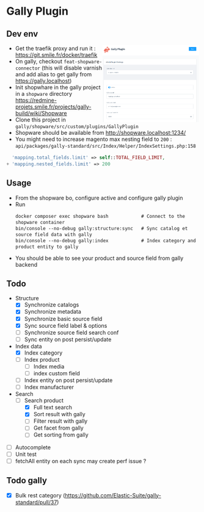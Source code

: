 # Gally Plugin

## Dev env 

<img alt="img.png" src="img.png" width="50%" style="float: right"/>

- Get the traefik proxy and run it : https://git.smile.fr/docker/traefik
- On gally, checkout `feat-shopware-connector` (this will disable varnish and add alias to get gally from https://gally.localhost)
- Init shopwhare in the gally project in a `shopware` directory
  https://redmine-projets.smile.fr/projects/gally-build/wiki/Shopware
- Clone this project in `gally/shopware/src/custom/plugins/GallyPlugin`
- Shopware should be available from http://shopware.localhost:1234/
- You might need to increase magento max nesting field to `200` :
`api/packages/gally-standard/src/Index/Helper/IndexSettings.php:158`
```php
  'mapping.total_fields.limit' => self::TOTAL_FIELD_LIMIT,
+ 'mapping.nested_fields.limit' => 200
```

## Usage

- From the shopware bo, configure active and configure gally plugin
- Run
    ```shell
    docker composer exec shopware bash            # Connect to the shopware container
    bin/console --no-debug gally:structure:sync   # Sync catalog et source field data with gally
    bin/console --no-debug gally:index            # Index category and product entity to gally
    ```
- You should be able to see your product and source field from gally backend

## Todo

- Structure
  - [x] Synchronize catalogs 
  - [x] Synchronize metadata 
  - [x] Synchronize basic source field
  - [X] Sync source field label & options
  - [ ] Synchronize source field search conf
  - [ ] Sync entity on post persist/update
- Index data
  - [X] Index category
  - [ ] Index product
    - [ ] Index media
    - [ ] index custom field
  - [ ] Index entity on post persist/update
  - [ ] Index manufacturer
- Search
  - [ ] Search product
    - [x] Full text search 
    - [x] Sort result with gally
    - [ ] Filter result with gally
    - [ ] Get facet from gally 
    - [ ] Get sorting from gally
- [ ] Autocomplete
- [ ] Unit test
- [ ] fetchAll entity on each sync may create perf issue ?

## Todo gally

- [x] Bulk rest category (https://github.com/Elastic-Suite/gally-standard/pull/37)

